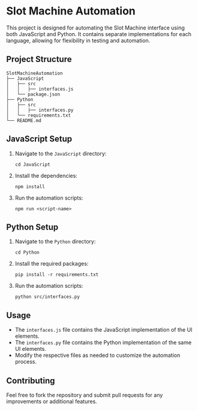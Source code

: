 # Slot Machine Automation

This project is designed for automating the Slot Machine interface using both JavaScript and Python. It contains separate implementations for each language, allowing for flexibility in testing and automation.

## Project Structure

```
SlotMachineAutomation
├── JavaScript
│   ├── src
│   │   ├── interfaces.js
│   └── package.json
├── Python
│   ├── src
│   │   ├── interfaces.py
│   └── requirements.txt
└── README.md
```

## JavaScript Setup

1. Navigate to the `JavaScript` directory:
   ```
   cd JavaScript
   ```

2. Install the dependencies:
   ```
   npm install
   ```

3. Run the automation scripts:
   ```
   npm run <script-name>
   ```

## Python Setup

1. Navigate to the `Python` directory:
   ```
   cd Python
   ```

2. Install the required packages:
   ```
   pip install -r requirements.txt
   ```

3. Run the automation scripts:
   ```
   python src/interfaces.py
   ```

## Usage

- The `interfaces.js` file contains the JavaScript implementation of the UI elements.
- The `interfaces.py` file contains the Python implementation of the same UI elements.
- Modify the respective files as needed to customize the automation process.

## Contributing

Feel free to fork the repository and submit pull requests for any improvements or additional features.